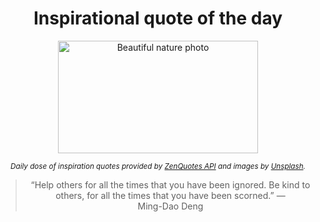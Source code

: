 
<div align="center">

# Inspirational quote of the day

<img src="./data/photo.jpeg" alt="Beautiful nature photo" width="320" height="180">

<sub><i>Daily dose of inspiration quotes provided by [ZenQuotes API](https://zenquotes.io/) and images by [Unsplash](https://unsplash.com/).</i></sub>


<blockquote>&ldquo;Help others for all the times that you have been ignored. Be kind to others, for all the times that you have been scorned.&rdquo; &mdash; <footer>Ming-Dao Deng</footer></blockquote>

</div>
